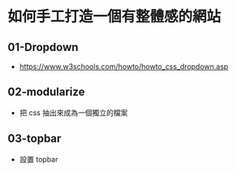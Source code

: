 # 如何手工打造一個有整體感的網站

## 01-Dropdown

* https://www.w3schools.com/howto/howto_css_dropdown.asp

## 02-modularize

* 把 css 抽出來成為一個獨立的檔案

## 03-topbar

* 設置 topbar